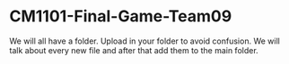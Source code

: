 # CM1101-Final-Game-Team09

We will all have a folder. Upload in your folder to avoid confusion. We will talk about every new file and after that add them to the main folder.
